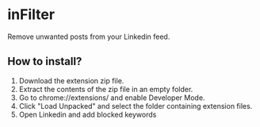 # inFilter
Remove unwanted posts from your Linkedin feed.

## How to install?
1. Download the extension zip file.
2. Extract the contents of the zip file in an empty folder.
3. Go to chrome://extensions/ and enable Developer Mode.
4. Click "Load Unpacked" and select the folder containing extension files.
5. Open Linkedin and add blocked keywords